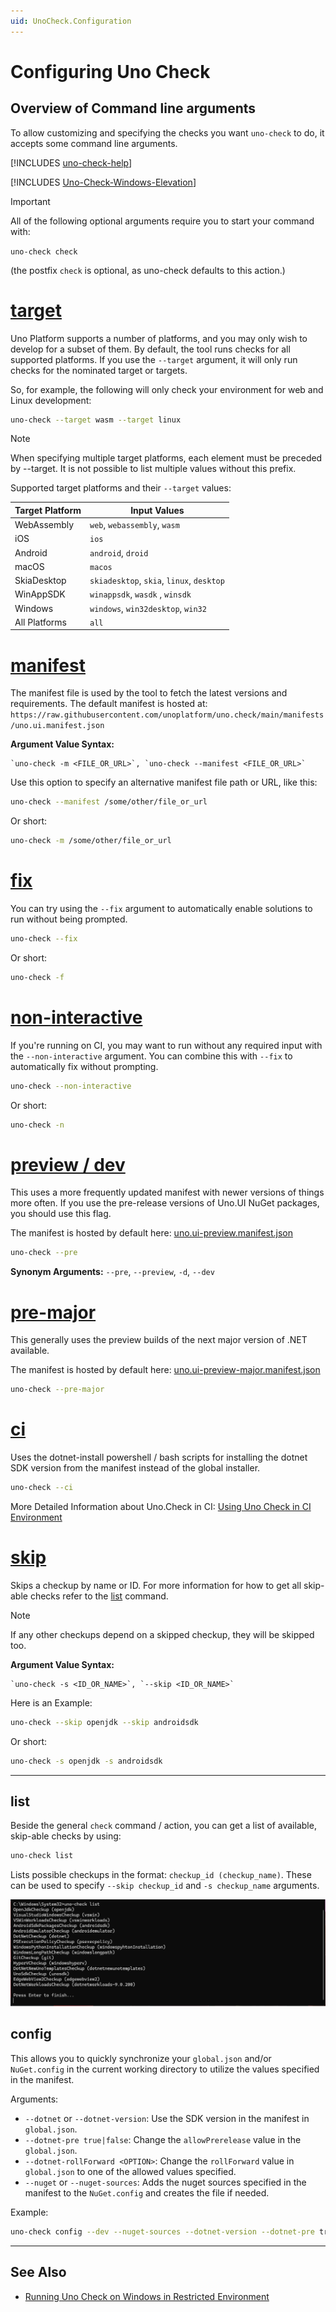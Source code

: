 ```yaml
---
uid: UnoCheck.Configuration
---
```

<!--markdownlint-disable MD025 MD001 -->
# Configuring Uno Check

## Overview of Command line arguments

To allow customizing and specifying the checks you want `uno-check` to do, it accepts some command line arguments.

<!-- TODO: Decide if this should instead be also a tab like this: # [**help**](#tab/arg-help) -->
[!INCLUDES [uno-check-help](../includes/uno-check-help.md)]

[!INCLUDES [Uno-Check-Windows-Elevation](../includes/uno-check-windows-elevation.md)]

> [!IMPORTANT]
> All of the following optional arguments require you to start your command with:
>
> `uno-check check`
>
> (the postfix `check` is optional, as uno-check defaults to this action.)

# [**target**](#tab/target)

Uno Platform supports a number of platforms, and you may only wish to develop for a subset of them. By default, the tool runs checks for all supported platforms. If you use the `--target` argument, it will only run checks for the nominated target or targets.

So, for example, the following will only check your environment for web and Linux development:

```bash
uno-check --target wasm --target linux
```

> [!NOTE]
> When specifying multiple target platforms, each element must be preceded by --target.
> It is not possible to list multiple values without this prefix.

Supported target platforms and their `--target` values:

| Target Platform  | Input Values                       |
|------------------|------------------------------------|
| WebAssembly      | `web`, `webassembly`, `wasm`       |
| iOS              | `ios`                              |
| Android          | `android`, `droid`                 |
| macOS            | `macos`                            |
| SkiaDesktop      | `skiadesktop`, `skia`, `linux`, `desktop`     |
| WinAppSDK        | `winappsdk`, `wasdk` , `winsdk`              |
| Windows          | `windows`, `win32desktop`, `win32` |
| All Platforms    | `all`                              |

# [**manifest**](#tab/manifest)

The manifest file is used by the tool to fetch the latest versions and requirements.
The default manifest is hosted at: `https://raw.githubusercontent.com/unoplatform/uno.check/main/manifests/uno.ui.manifest.json`

**Argument Value Syntax:**

```plaintext
`uno-check -m <FILE_OR_URL>`, `uno-check --manifest <FILE_OR_URL>` 
```

Use this option to specify an alternative manifest file path or URL, like this:

```bash
uno-check --manifest /some/other/file_or_url
```

Or short:

```bash
uno-check -m /some/other/file_or_url
```

# [**fix**](#tab/fix)

You can try using the `--fix` argument to automatically enable solutions to run without being prompted.

```bash
uno-check --fix
```

Or short:

```bash
uno-check -f
```

# [**non-interactive**](#tab/non-interactive)

If you're running on CI, you may want to run without any required input with the `--non-interactive` argument.  You can combine this with `--fix` to automatically fix without prompting.

```bash
uno-check --non-interactive
```

Or short:

```bash
uno-check -n
```

# [**preview / dev**](#tab/preview-and-dev)

This uses a more frequently updated manifest with newer versions of things more often. If you use the pre-release versions of Uno.UI NuGet packages, you should use this flag.

The manifest is hosted by default here: [uno.ui-preview.manifest.json](https://raw.githubusercontent.com/unoplatform/uno.check/main/manifests/uno.ui-preview.manifest.json)

```bash
uno-check --pre
```

**Synonym Arguments:** `--pre`, `--preview`, `-d`, `--dev`

# [**pre-major**](#tab/pre-major)

This generally uses the preview builds of the next major version of .NET available.

The manifest is hosted by default here: [uno.ui-preview-major.manifest.json](https://raw.githubusercontent.com/unoplatform/uno.check/main/manifests/uno.ui-preview-major.manifest.json)

```bash
uno-check --pre-major
```

# [**ci**](#tab/arg-ci)

Uses the dotnet-install powershell / bash scripts for installing the dotnet SDK version from the manifest instead of the global installer.

```bash
uno-check --ci
```

More Detailed Information about Uno.Check in CI: [Using Uno Check in CI Environment](xref:UnoCheck.Configuration.CI)

# [**skip**](#tab/skip)

Skips a checkup by name or ID. For more information for how to get all skip-able checks refer to the [list](#list) command.

> [!NOTE]
> If any other checkups depend on a skipped checkup, they will be skipped too.

**Argument Value Syntax:**

```plaintext
`uno-check -s <ID_OR_NAME>`, `--skip <ID_OR_NAME>`
```

Here is an Example:

```bash
uno-check --skip openjdk --skip androidsdk
```

Or short:

```bash
uno-check -s openjdk -s androidsdk
```

---

## list

Beside the general `check` command / action, you can get a list of available, skip-able checks by using:

```bash
uno-check list
```

Lists possible checkups in the format: `checkup_id (checkup_name)`.
These can be used to specify `--skip checkup_id` and `-s checkup_name` arguments.

![uno-check-list](../assets/uno-check-list.png)

## config

This allows you to quickly synchronize your `global.json` and/or `NuGet.config` in the current working directory to utilize the values specified in the manifest.

Arguments:

* `--dotnet` or `--dotnet-version`: Use the SDK version in the manifest in `global.json`.
* `--dotnet-pre true|false`: Change the `allowPrerelease` value in the `global.json`.
* `--dotnet-rollForward <OPTION>`: Change the `rollForward` value in `global.json` to one of the allowed values specified.
* `--nuget` or `--nuget-sources`: Adds the nuget sources specified in the manifest to the `NuGet.config` and creates the file if needed.

Example:

```bash
uno-check config --dev --nuget-sources --dotnet-version --dotnet-pre true
```

---

## See Also

* [Running Uno Check on Windows in Restricted Environment](xref:UnoCheck.Configuration.Windows.RestrictedEnvironments)
